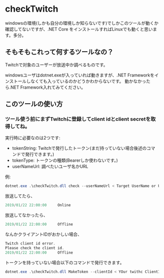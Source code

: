 # checkTwitch

windowsの環境(しかも自分の環境しか知らないです)でしかこのツールが動くか確認してないですが、.NET Core をインストールすればLinuxでも動くと思います。多分。

## そもそもこれって何するツールなの？

Twitchで対象のユーザーが放送中か調べるものです。

windowsユーザはdotnet.exeが入っていれば動きますが、.NET Frameworkをインストールしなくても入っているのかどうかわからないです。
動かなかったら.NET Framework入れてみてください。

## このツールの使い方

### ツール使う前にまずTwitchに登録してclient idとclient secretを取得してね。

実行時に必要なのは2つです:

* tokenString: Twitchで発行したトークン(まだ持っていない場合後述のコマンドで発行できます。)
* tokenType: トークンの種類(Bearerしか使わないです。)
* userNameUrl: 調べたいユーザ名かURL

例:

```powershell
dotnet.exe .\checkTwitch.dll check --userNameUrl < Target UserName or URL > --tokenString < Your Token > --tokenType < Your Token type >
```

放送してたら、

```powershell
2019/01/22 22:00:00     Online
```

放送してなかったら、

```powershell
2019/01/22 22:00:00     Offline
```

なんかクライアントIDがおかしい場合、

```powershell
Twitch client id error.
Please check the client id.
2019/01/22 22:00:00     Offline
```

トークンを持っていない場合以下のコマンドで発行できます。

```powershell
dotnet.exe .\checkTwitch.dll MakeToken --clientId < YOur twithc ClientId > --clientSecret < Your Twitch ClientSecret >
```